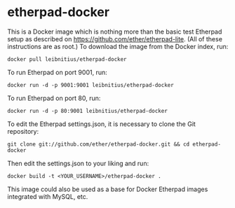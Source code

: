 etherpad-docker
===============

This is a Docker image which is nothing more than the basic test Etherpad setup as described on https://github.com/ether/etherpad-lite.
(All of these instructions are as root.) To download the image from the Docker index, run:

`docker pull leibnitius/etherpad-docker`

To run Etherpad on port 9001, run:

`docker run -d -p 9001:9001 leibnitius/etherpad-docker`

To run Etherpad on port 80, run:

`docker run -d -p 80:9001 leibnitius/etherpad-docker`

To edit the Etherpad settings.json, it is necessary to clone the Git repository:

`git clone git://github.com/ether/etherpad-docker.git && cd etherpad-docker`

Then edit the settings.json to your liking and run:

`docker build -t <YOUR_USERNAME>/etherpad-docker .`

This image could also be used as a base for Docker Etherpad images integrated with MySQL, etc.
